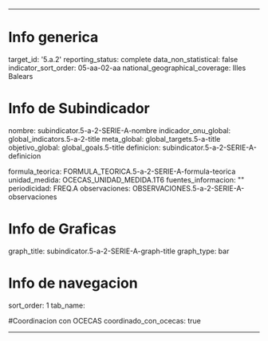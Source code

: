 ---

# Info generica
target_id: '5.a.2'
reporting_status: complete
data_non_statistical: false
indicator_sort_order: 05-aa-02-aa
national_geographical_coverage: Illes Balears

# Info de Subindicador
nombre: subindicator.5-a-2-SERIE-A-nombre
indicador_onu_global: global_indicators.5-a-2-title
meta_global: global_targets.5-a-title
objetivo_global: global_goals.5-title
definicion: subindicator.5-a-2-SERIE-A-definicion

formula_teorica: FORMULA_TEORICA.5-a-2-SERIE-A-formula-teorica
unidad_medida: OCECAS_UNIDAD_MEDIDA.1T6
fuentes_informacion: ""
periodicidad: FREQ.A
observaciones: OBSERVACIONES.5-a-2-SERIE-A-observaciones

# Info de Graficas
graph_title: subindicator.5-a-2-SERIE-A-graph-title
graph_type: bar

# Info de navegacion
sort_order: 1
tab_name:

#Coordinacion con OCECAS
coordinado_con_ocecas: true

---